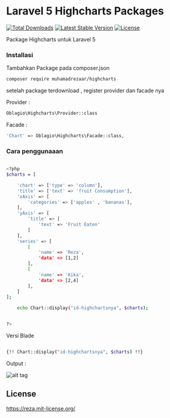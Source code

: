 # Laravel 5 Highcharts Packages

[![Total Downloads](https://poser.pugx.org/muhamadrezaar/highcharts/d/total.svg)](https://packagist.org/packages/muhamadrezaar/highcharts)
[![Latest Stable Version](https://poser.pugx.org/muhamadrezaar/highcharts/v/stable.svg)](https://packagist.org/packages/muhamadrezaar/highcharts/v/stable.svg)
[![License](https://poser.pugx.org/muhamadrezaar/highcharts/license.svg)](https://packagist.org/packages/muhamadrezaar/highcharts)


Package Highcharts untuk Laravel 5

### Installasi

Tambahkan Package pada composer.json
```sh
composer require muhamadrezaar/highcharts
```
setelah package terdownload , register  provider  dan facade nya

Provider :
```sh
Oblagio\Highcharts\Provider::class
```
Facade :
```sh
'Chart' => Oblagio\Highcharts\Facade::class,
```

### Cara penggunaaan

```sh

<?php
$charts = [

    'chart' => ['type' => 'column'],
    'title' => ['text' => 'fruit Consumption'],
    'xAxis' => [
        'categories' => ['apples' , 'bananas'],
    ],
    'yAxis' => [
        'title' => [
            'text' => 'Fruit Eaten'
        ]
    ],
    'series' => [
        [
            'name' => 'Reza',
            'data' => [1,2]
        ],
        [
            'name' => 'Kika',
            'data' => [2,4]
        ],
    ]
];

    echo Chart::display("id-highchartsnya", $charts);


?>
```
Versi Blade

```sh

{!! Chart::display("id-highchartsnya", $charts) !!}

```
Output :

![alt tag](http://s17.postimg.org/uig89a9xr/chart.png)


## License

https://reza.mit-license.org/

